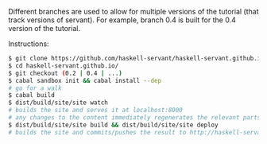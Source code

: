 Different branches are used to allow for multiple versions of the tutorial
(that track versions of servant). For example, branch 0.4 is built for the 0.4
version of the tutorial.

Instructions:

``` bash
$ git clone https://github.com/haskell-servant/haskell-servant.github.io.git
$ cd haskell-servant.github.io/
$ git checkout (0.2 | 0.4 | ...)
$ cabal sandbox init && cabal install --dep
# go for a walk
$ cabal build
$ dist/build/site/site watch
# builds the site and serves it at localhost:8000
# any changes to the content immediately regenerates the relevant parts of the website
$ dist/build/site/site build && dist/build/site/site deploy
# builds the site and commits/pushes the result to http://haskell-servant.github.io -- the 'master' branch of this repo
```
